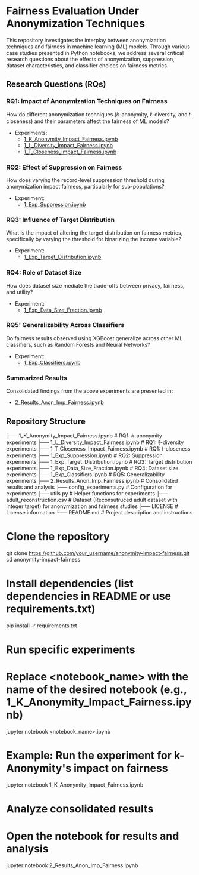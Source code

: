 # Fairness Evaluation Under Anonymization Techniques

This repository investigates the interplay between anonymization techniques and fairness in machine learning (ML) models. Through various case studies presented in Python notebooks, we address several critical research questions about the effects of anonymization, suppression, dataset characteristics, and classifier choices on fairness metrics.

## Research Questions (RQs)

### RQ1: Impact of Anonymization Techniques on Fairness
How do different anonymization techniques (𝑘-anonymity, ℓ-diversity, and 𝑡-closeness) and their parameters affect the fairness of ML models?  
- Experiments:  
  - [1_K_Anonymity_Impact_Fairness.ipynb](1_K_Anonymity_Impact_Fairness.ipynb)  
  - [1_L_Diversity_Impact_Fairness.ipynb](1_L_Diversity_Impact_Fairness.ipynb)  
  - [1_T_Closeness_Impact_Fairness.ipynb](1_T_Closeness_Impact_Fairness.ipynb)  

### RQ2: Effect of Suppression on Fairness
How does varying the record-level suppression threshold during anonymization impact fairness, particularly for sub-populations?  
- Experiment:  
  - [1_Exp_Suppression.ipynb](1_Exp_Suppression.ipynb)  

### RQ3: Influence of Target Distribution
What is the impact of altering the target distribution on fairness metrics, specifically by varying the threshold for binarizing the income variable?  
- Experiment:  
  - [1_Exp_Target_Distribution.ipynb](1_Exp_Target_Distribution.ipynb)  

### RQ4: Role of Dataset Size
How does dataset size mediate the trade-offs between privacy, fairness, and utility?  
- Experiment:  
  - [1_Exp_Data_Size_Fraction.ipynb](1_Exp_Data_Size_Fraction.ipynb)  

### RQ5: Generalizability Across Classifiers
Do fairness results observed using XGBoost generalize across other ML classifiers, such as Random Forests and Neural Networks?  
- Experiment:  
  - [1_Exp_Classifiers.ipynb](1_Exp_Classifiers.ipynb)  

### Summarized Results
Consolidated findings from the above experiments are presented in:  
- [2_Results_Anon_Imp_Fairness.ipynb](2_Results_Anon_Imp_Fairness.ipynb)

## Repository Structure
├── 1_K_Anonymity_Impact_Fairness.ipynb     # RQ1: 𝑘-anonymity experiments
├── 1_L_Diversity_Impact_Fairness.ipynb     # RQ1: ℓ-diversity experiments
├── 1_T_Closeness_Impact_Fairness.ipynb     # RQ1: 𝑡-closeness experiments
├── 1_Exp_Suppression.ipynb                 # RQ2: Suppression experiments
├── 1_Exp_Target_Distribution.ipynb         # RQ3: Target distribution experiments
├── 1_Exp_Data_Size_Fraction.ipynb          # RQ4: Dataset size experiments
├── 1_Exp_Classifiers.ipynb                 # RQ5: Generalizability experiments
├── 2_Results_Anon_Imp_Fairness.ipynb       # Consolidated results and analysis
├── config_experiments.py                   # Configuration for experiments
├── utils.py                                # Helper functions for experiments
├── adult_reconstruction.csv                # Dataset (Reconsutruced adult dataset with integer target) for anonymization and fairness studies
├── LICENSE                                 # License information
└── README.md                               # Project description and instructions

# Clone the repository
git clone https://github.com/your_username/anonymity-impact-fairness.git
cd anonymity-impact-fairness

# Install dependencies (list dependencies in README or use requirements.txt)
pip install -r requirements.txt

# Run specific experiments
# Replace <notebook_name> with the name of the desired notebook (e.g., 1_K_Anonymity_Impact_Fairness.ipynb)
jupyter notebook <notebook_name>.ipynb

# Example: Run the experiment for k-Anonymity's impact on fairness
jupyter notebook 1_K_Anonymity_Impact_Fairness.ipynb

# Analyze consolidated results
# Open the notebook for results and analysis
jupyter notebook 2_Results_Anon_Imp_Fairness.ipynb

